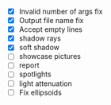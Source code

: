 - [x] Invalid number of args fix
- [x] Output file name fix
- [x] Accept empty lines
- [x] shadow rays
- [x] soft shadow
- [ ] showcase pictures
- [ ] report
- [ ] spotlights
- [ ] light attenuation
- [ ] Fix ellipsoids
